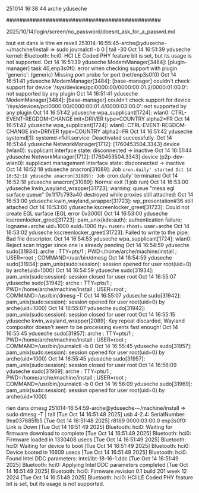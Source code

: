 251014
16:38:44
arche
yduseche

###############################################

2025/10/14/login/screen/no_password/doesnt_ask_for_a_passwd.md

tout est dans le titre
en reveil
251014-16:55:45-arche@yduseche-~/machine/install
=> sudo journalctl -b 0 | tail -30
Oct 14 16:51:39 yduseche kernel: Bluetooth: hci0: HCI LE Coded PHY feature bit is set, but its usage is not supported.
Oct 14 16:51:39 yduseche ModemManager[3484]: <wrn> [plugin-manager] task 40,enp3s0f0: error when checking support with plugin 'generic': (generic) Missing port probe for port (net/enp3s0f0)
Oct 14 16:51:41 yduseche ModemManager[3484]: <msg> [base-manager] couldn't check support for device '/sys/devices/pci0000:00/0000:00:01.2/0000:01:00.0': not supported by any plugin
Oct 14 16:51:41 yduseche ModemManager[3484]: <msg> [base-manager] couldn't check support for device '/sys/devices/pci0000:00/0000:00:01.4/0000:03:00.0': not supported by any plugin
Oct 14 16:51:42 yduseche wpa_supplicant[1724]: wlan0: CTRL-EVENT-REGDOM-CHANGE init=DRIVER type=COUNTRY alpha2=FR
Oct 14 16:51:42 yduseche wpa_supplicant[1724]: wlan0: CTRL-EVENT-REGDOM-CHANGE init=DRIVER type=COUNTRY alpha2=FR
Oct 14 16:51:42 yduseche systemd[1]: systemd-rfkill.service: Deactivated successfully.
Oct 14 16:51:44 yduseche NetworkManager[1712]: <info>  [1760453504.3343] device (wlan0): supplicant interface state: disconnected -> inactive
Oct 14 16:51:44 yduseche NetworkManager[1712]: <info>  [1760453504.3343] device (p2p-dev-wlan0): supplicant management interface state: disconnected -> inactive
Oct 14 16:52:18 yduseche anacron[31089]: Job `cron.daily' started
Oct 14 16:52:18 yduseche anacron[31089]: Job `cron.daily' terminated
Oct 14 16:52:18 yduseche anacron[31089]: Normal exit (1 job run)
Oct 14 16:53:00 yduseche kwin_wayland_wrapper[31723]: warning: queue "mesa egl surface queue" 0x1f17c793a40 destroyed while proxies still attached:
Oct 14 16:53:00 yduseche kwin_wayland_wrapper[31723]:   wp_presentation#36 still attached
Oct 14 16:53:00 yduseche kscreenlocker_greet[31723]: Could not create EGL surface (EGL error 0x3000)
Oct 14 16:53:00 yduseche kscreenlocker_greet[31723]: pam_unix(kde:auth): authentication failure; logname=arche uid=1000 euid=1000 tty= ruser= rhost=  user=arche
Oct 14 16:53:02 yduseche kscreenlocker_greet[31723]: Failed to write to the pipe: Bad file descriptor.
Oct 14 16:54:53 yduseche wpa_supplicant[1724]: wlan0: Reject scan trigger since one is already pending
Oct 14 16:54:59 yduseche sudo[31934]:    arche : TTY=pts/1 ; PWD=/home/arche/machine/install ; USER=root ; COMMAND=/usr/bin/dmesg
Oct 14 16:54:59 yduseche sudo[31934]: pam_unix(sudo:session): session opened for user root(uid=0) by arche(uid=1000)
Oct 14 16:54:59 yduseche sudo[31934]: pam_unix(sudo:session): session closed for user root
Oct 14 16:55:07 yduseche sudo[31942]:    arche : TTY=pts/1 ; PWD=/home/arche/machine/install ; USER=root ; COMMAND=/usr/bin/dmesg -T
Oct 14 16:55:07 yduseche sudo[31942]: pam_unix(sudo:session): session opened for user root(uid=0) by arche(uid=1000)
Oct 14 16:55:07 yduseche sudo[31942]: pam_unix(sudo:session): session closed for user root
Oct 14 16:55:15 yduseche kwin_wayland_wrapper[2089]: Key repeat discarded, Wayland compositor doesn't seem to be processing events fast enough!
Oct 14 16:55:45 yduseche sudo[31957]:    arche : TTY=pts/1 ; PWD=/home/arche/machine/install ; USER=root ; COMMAND=/usr/bin/journalctl -b 0
Oct 14 16:55:45 yduseche sudo[31957]: pam_unix(sudo:session): session opened for user root(uid=0) by arche(uid=1000)
Oct 14 16:55:45 yduseche sudo[31957]: pam_unix(sudo:session): session closed for user root
Oct 14 16:56:09 yduseche sudo[31969]:    arche : TTY=pts/1 ; PWD=/home/arche/machine/install ; USER=root ; COMMAND=/usr/bin/journalctl -b 0
Oct 14 16:56:09 yduseche sudo[31969]: pam_unix(sudo:session): session opened for user root(uid=0) by arche(uid=1000)


rien dans dmesg
251014-16:54:59-arche@yduseche-~/machine/install
=> sudo dmesg -T | tail
[Tue Oct 14 16:51:48 2025] usb 4-2.4: SerialNumber: 9ea037685fb5
[Tue Oct 14 16:51:48 2025] r8169 0000:03:00.0 enp3s0f0: Link is Down
[Tue Oct 14 16:51:49 2025] Bluetooth: hci0: Waiting for firmware download to complete
[Tue Oct 14 16:51:49 2025] Bluetooth: hci0: Firmware loaded in 1330408 usecs
[Tue Oct 14 16:51:49 2025] Bluetooth: hci0: Waiting for device to boot
[Tue Oct 14 16:51:49 2025] Bluetooth: hci0: Device booted in 16609 usecs
[Tue Oct 14 16:51:49 2025] Bluetooth: hci0: Found Intel DDC parameters: intel/ibt-18-16-1.ddc
[Tue Oct 14 16:51:49 2025] Bluetooth: hci0: Applying Intel DDC parameters completed
[Tue Oct 14 16:51:49 2025] Bluetooth: hci0: Firmware revision 0.1 build 201 week 12 2024
[Tue Oct 14 16:51:49 2025] Bluetooth: hci0: HCI LE Coded PHY feature bit is set, but its usage is not supported.

